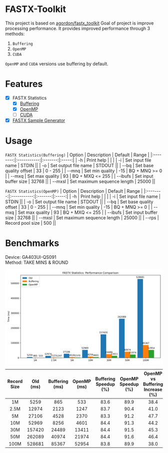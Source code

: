 

# FASTX-Toolkit
This project is based on [agordon/fastx_toolkit](https://github.com/agordon/fastx_toolkit)
Goal of project is improve processing performance.
It provides improved performance through 3 methods:

1. `Buffering`
2. `OpenMP`
3. `CUDA`

`OpenMP` and `CUDA` versions use buffering by default.

# Features
- [x] FASTX Statistics
	- [x] [Buffering](fastx-toolkit/fastx-qual-stats)
	- [x] [OpenMP](fastx-toolkit/fastx-qual-stats-omp)
	- [ ] [CUDA](fastx-toolkit/fastx-qual-stats-cuda)
- [x] [FASTX Sample Generator](fastx-toolkit/fastx-samp-gen)

# Usage
`FASTX Statistics(Buffering)`
|  Option  | Description | Default | Range | 
|:--------:|:-----------:|:-------:|:-----:|
| -h       | Print help  |         |       |
| -i       | Set input file name | STDIN ||
| -o       | Set output file name | STDOUT ||
| -\-bq     | Set base quality offset | 33 | 0 - 255 |
| -\-mnq    | Set min quality | -15 | BQ + MNQ >= 0 |
| -\-mxq    | Set max quality | 93  | BQ + MXQ <= 255 |
| -\-ibufs  | Set input buffer size | 32768 ||
| -\-mxsl   | Set maximum sequence length | 25000 ||

`FASTX Statistics(OpenMP)`
|  Option  | Description | Default | Range | 
|:--------:|:-----------:|:-------:|:-----:|
| -h       | Print help  |         |       |
| -i       | Set input file name | STDIN ||
| -o       | Set output file name | STDOUT ||
| -\-bq     | Set base quality offset | 33 | 0 - 255 |
| -\-mnq    | Set min quality | -15 | BQ + MNQ >= 0 |
| -\-mxq    | Set max quality | 93  | BQ + MXQ <= 255 |
| -\-ibufs  | Set input buffer size | 32768 ||
| -\-mxsl   | Set maximum sequence length | 25000 ||
| -\-rps    | Record pool size | 500 ||

# Benchmarks
Device: GA403UI-QS091  
Method: TAKE MINS & ROUND

![Performance Comparison](fastx-toolkit/tests/results/fastx-statistics.png)

| Record Size | Old (ms) | Buffering (ms) | OpenMP (ms) | Buffering Speedup (%) | OpenMP Speedup (%) | OpenMP vs Buffering Increase (%) |
|:-----------:|:--------:|:--------------:|:-----------:|:---------------------:|:-------------------:|:--------------------------------:|
| 1M          | 5259     | 865            | 533         | 83.6                  | 89.9                | 38.4                             |
| 2.5M        | 12974    | 2123           | 1247        | 83.7                  | 90.4                | 41.0                             |
| 5M          | 27106    | 4528           | 2370        | 83.3                  | 91.2                | 47.7                             |
| 10M         | 52969    | 8256           | 4601        | 84.4                  | 91.3                | 44.2                             |
| 30M         | 157420   | 24489          | 13411       | 84.4                  | 91.5                | 45.3                             |
| 50M         | 262089   | 40974          | 21974       | 84.4                  | 91.6                | 46.4                             |
| 100M        | 528681   | 85367          | 52954       | 83.8                  | 89.9                | 38.0                             |